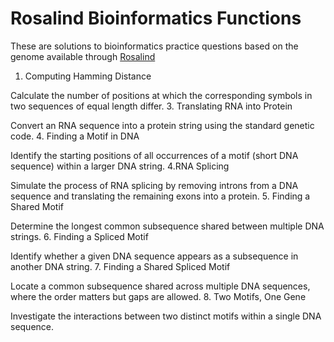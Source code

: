 # Rosalind Bioinformatics Functions
These are solutions to bioinformatics practice questions based on the genome available through [Rosalind](https://rosalind.info/problems/locations/)

1. Computing Hamming Distance

Calculate the number of positions at which the corresponding symbols in two sequences of equal length differ.
3. Translating RNA into Protein

Convert an RNA sequence into a protein string using the standard genetic code.
4. Finding a Motif in DNA

Identify the starting positions of all occurrences of a motif (short DNA sequence) within a larger DNA string.
4.RNA Splicing

Simulate the process of RNA splicing by removing introns from a DNA sequence and translating the remaining exons into a protein.
5. Finding a Shared Motif

Determine the longest common subsequence shared between multiple DNA strings.
6. Finding a Spliced Motif

Identify whether a given DNA sequence appears as a subsequence in another DNA string.
7. Finding a Shared Spliced Motif

Locate a common subsequence shared across multiple DNA sequences, where the order matters but gaps are allowed.
8. Two Motifs, One Gene

Investigate the interactions between two distinct motifs within a single DNA sequence.
